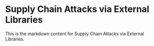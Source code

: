 # Supply Chain Attacks via External Libraries

This is the markdown content for Supply Chain Attacks via External Libraries.
